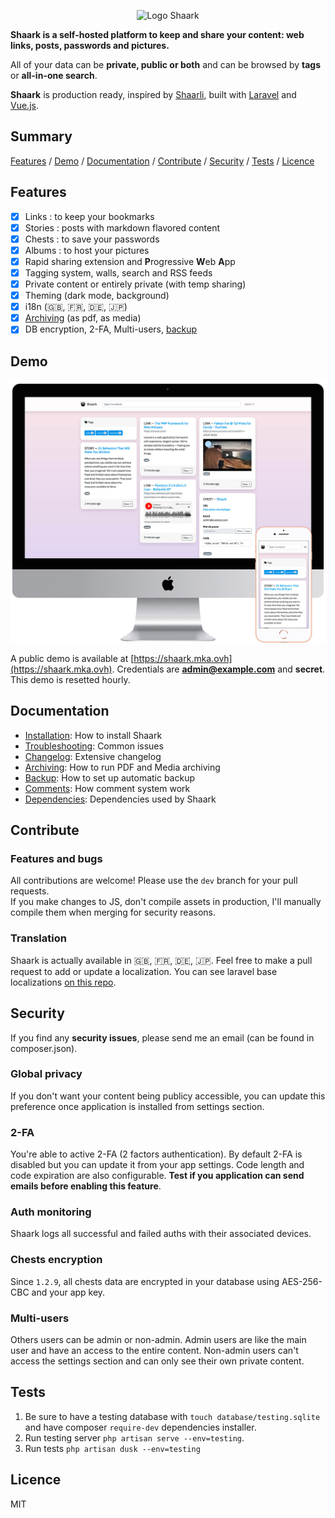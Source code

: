 <p align="center">
  <img width="256" height="256" src="https://raw.githubusercontent.com/MarceauKa/shaark/dev/public/images/logo-shaark.png" alt="Logo Shaark" />
</p>

**Shaark is a self-hosted platform to keep and share your content: web links, posts, passwords and pictures.**

All of your data can be **private, public or both** and can be browsed by **tags** or **all-in-one search**.

**Shaark** is production ready, inspired by [Shaarli](https://github.com/shaarli/Shaarli), built with [Laravel](https://github.com/laravel/laravel) and [Vue.js](https://vuejs.org/).

## Summary

[Features](#features) / [Demo](#demo) / [Documentation](#documentation) / [Contribute](#contribute) / [Security](#security) / [Tests](#tests) / [Licence](#licence)

## Features

- [x] Links : to keep your bookmarks
- [x] Stories : posts with markdown flavored content
- [x] Chests : to save your passwords
- [x] Albums : to host your pictures
- [x] Rapid sharing extension and **P**rogressive **W**eb **A**pp 
- [x] Tagging system, walls, search and RSS feeds
- [x] Private content or entirely private (with temp sharing)
- [x] Theming (dark mode, background)
- [x] i18n (🇬🇧, 🇫🇷, 🇩🇪, 🇯🇵)
- [x] [Archiving](https://github.com/MarceauKa/shaark/blob/dev/documentation/archiving.md) (as pdf, as media)
- [x] DB encryption, 2-FA, Multi-users, [backup](https://github.com/MarceauKa/shaark/blob/dev/documentation/backup.md)

## Demo

![Homepage](/resources/screenshots/home.jpg?raw=true "Homepage")

A public demo is available at [https://shaark.mka.ovh](https://shaark.mka.ovh). Credentials are **admin@example.com** and **secret**. 
This demo is resetted hourly.

## Documentation

- [Installation](https://github.com/MarceauKa/shaark/blob/dev/documentation/installation.md): How to install Shaark
- [Troubleshooting](https://github.com/MarceauKa/shaark/blob/dev/documentation/troubleshooting.md): Common issues
- [Changelog](https://github.com/MarceauKa/shaark/blob/dev/changelog.md): Extensive changelog
- [Archiving](https://github.com/MarceauKa/shaark/blob/dev/documentation/archiving.md): How to run PDF and Media archiving
- [Backup](https://github.com/MarceauKa/shaark/blob/dev/documentation/backup.md): How to set up automatic backup
- [Comments](https://github.com/MarceauKa/shaark/blob/dev/documentation/comments.md): How comment system work
- [Dependencies](https://github.com/MarceauKa/shaark/blob/dev/documentation/dependencies.md): Dependencies used by Shaark

## Contribute

### Features and bugs

All contributions are welcome! Please use the `dev` branch for your pull requests.  
If you make changes to JS, don't compile assets in production, I'll manually compile them when merging for security reasons.

### Translation

Shaark is actually available in 🇬🇧, 🇫🇷, 🇩🇪, 🇯🇵. Feel free to make a pull request to add or update a localization. 
You can see laravel base localizations [on this repo](https://github.com/caouecs/Laravel-lang). 

## Security

If you find any **security issues**, please send me an email (can be found in composer.json).

### Global privacy

If you don't want your content being publicy accessible, you can update this preference once application is installed from settings section.

### 2-FA

You're able to active 2-FA (2 factors authentication). By default 2-FA is disabled but you can update it from your app settings. 
Code length and code expiration are also configurable. **Test if you application can send emails before enabling this feature**.

### Auth monitoring

Shaark logs all successful and failed auths with their associated devices.

### Chests encryption

Since `1.2.9`, all chests data are encrypted in your database using AES-256-CBC and your app key.

### Multi-users

Others users can be admin or non-admin. Admin users are like the main user and have an access to the entire content. 
Non-admin users can't access the settings section and can only see their own private content.

## Tests

1. Be sure to have a testing database with `touch database/testing.sqlite` and have composer `require-dev` dependencies installer.
2. Run testing server `php artisan serve --env=testing`.
3. Run tests ```php artisan dusk --env=testing```

## Licence

MIT
